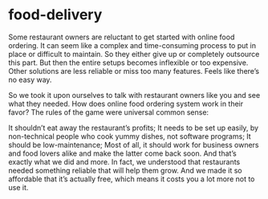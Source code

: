 # food-delivery

Some restaurant owners are reluctant to get started with online food ordering. It can seem like a complex and time-consuming process to put in place or difficult to maintain.
So they either give up or completely outsource this part. But then the entire setups becomes inflexible or too expensive. Other solutions are less reliable or miss too many features. Feels like there’s no easy way.

So we took it upon ourselves to talk with restaurant owners like you and see what they needed. How does online food ordering system work in their favor? The rules of the game were universal common sense:

It shouldn’t eat away the restaurant’s profits;
It needs to be set up easily, by non-technical people who cook yummy dishes, not software programs;
It should be low-maintenance;
Most of all, it should work for business owners and food lovers alike and make the latter come back soon.
And that’s exactly what we did and more. In fact, we understood that restaurants needed something reliable that will help them grow. And we made it so affordable that it’s actually free, which means it costs you a lot more not to use it.
